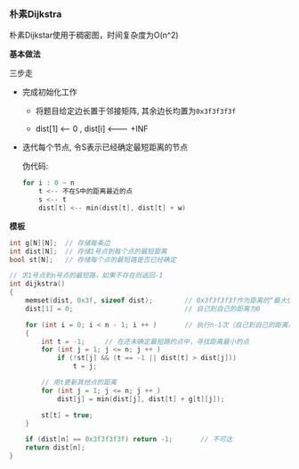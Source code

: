 ### 朴素Dijkstra

朴素Dijkstar使用于稠密图，时间复杂度为O(n^2)

**基本做法**

三步走

- 完成初始化工作

  - 将题目给定边长置于邻接矩阵, 其余边长均置为`0x3f3f3f3f`

  - dist[1] <-- 0 ,  dist[i] <--- +INF

- 迭代每个节点, 令S表示已经确定最短距离的节点

  伪代码:

  ```c
  for i : 0 ~ n
      t <-- 不在S中的距离最近的点
      s <-- t
      dist[t] <-- min(dist[t], dist[t] + w)
  ```

  

**模板**

```c
int g[N][N];  // 存储每条边
int dist[N];  // 存储1号点到每个点的最短距离
bool st[N];   // 存储每个点的最短路是否已经确定

// 求1号点到n号点的最短路，如果不存在则返回-1
int dijkstra()
{
    memset(dist, 0x3f, sizeof dist);        // 0x3f3f3f3f作为距离的“最大值”
    dist[1] = 0;                            // 自己到自己的距离为0

    for (int i = 0; i < n - 1; i ++ )       // 执行n-1次（自己到自己的距离已经确定）
    {
        int t = -1;     // 在还未确定最短路的点中，寻找距离最小的点
        for (int j = 1; j <= n; j ++ )
            if (!st[j] && (t == -1 || dist[t] > dist[j]))
                t = j;

        // 用t更新其他点的距离
        for (int j = 1; j <= n; j ++ )
            dist[j] = min(dist[j], dist[t] + g[t][j]);

        st[t] = true;
    }

    if (dist[n] == 0x3f3f3f3f) return -1;       // 不可达
    return dist[n];
}
```

